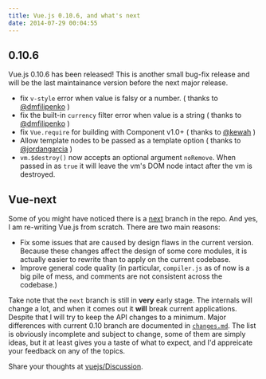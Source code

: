 ```yaml
---
title: Vue.js 0.10.6, and what's next
date: 2014-07-29 00:04:55
---
```


## 0.10.6

Vue.js 0.10.6 has been released! This is another small bug-fix release and will be the last maintainance version before the next major release.

<!-- more -->

- fix `v-style` error when value is falsy or a number. ( thanks to [@dmfilipenko](https://github.com/dmfilipenko) )
- fix the built-in `currency` filter error when value is a string ( thanks to [@dmfilipenko](https://github.com/dmfilipenko) )
- fix `Vue.require` for building with Component v1.0+ ( thanks to [@kewah](https://github.com/kewah) )
- Allow template nodes to be passed as a template option ( thanks to [@jordangarcia](https://github.com/jordangarcia) )
- `vm.$destroy()` now accepts an optional argument `noRemove`. When passed in as `true` it will leave the vm's DOM node intact after the vm is destroyed.

## Vue-next

Some of you might have noticed there is a [next](https://github.com/yyx990803/vue/tree/next) branch in the repo. And yes, I am re-writing Vue.js from scratch. There are two main reasons:

- Fix some issues that are caused by design flaws in the current version. Because these changes affect the design of some core modules, it is actually easier to rewrite than to apply on the current codebase.
- Improve general code quality (in particular, `compiler.js` as of now is a big pile of mess, and comments are not consistent across the codebase.)

Take note that the `next` branch is still in **very** early stage. The internals will change a lot, and when it comes out it **will** break current applications. Despite that I will try to keep the API changes to a minimum. Major differences with current 0.10 branch are documented in [`changes.md`](https://github.com/yyx990803/vue/blob/next/changes.md). The list is obviously incomplete and subject to change, some of them are simply ideas, but it at least gives you a taste of what to expect, and I'd appreicate your feedback on any of the topics.

Share your thoughts at [vuejs/Discussion](https://github.com/vuejs/Discussion/issues).
